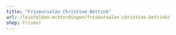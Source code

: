 ```yaml
---
title: "Friseursalon Christine Bettink"
url: /leinfelden-echterdingen/friseursalon-christine-bettink/
shop: Friseur
---
```

